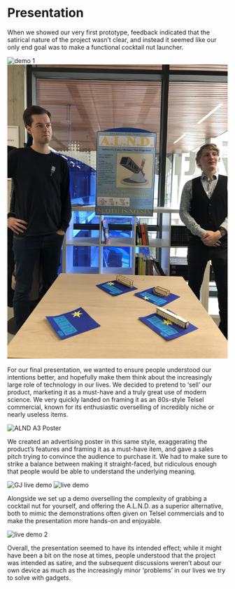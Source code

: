 # Presentation

When we showed our very first prototype, feedback indicated that the satirical nature of the project wasn’t clear, and instead it seemed like our only end goal was to make a functional cocktail nut launcher.

![demo 1](./Media/demo/Demo%20setup%201.jpg)
![demo 2](./Media/demo/demo%20setup%202.jpeg)

For our final presentation, we wanted to ensure people understood our intentions better, and hopefully make them think about the increasingly large role of technology in our lives. We decided to pretend to ‘sell’ our product, marketing it as a must-have and a truly great use of modern science. We very quickly landed on framing it as an 80s-style Telsel commercial, known for its enthusiastic overselling of incredibly niche or nearly useless items.

![ALND A3 Poster](https://user-images.githubusercontent.com/9715331/201352331-0dc7d5c3-5ccb-4e22-a63c-536ce7304d4f.png)

We created an advertising poster in this same style, exaggerating the product’s features and framing it as a must-have item, and gave a sales pitch trying to convince the audience to purchase it. We had to make sure to strike a balance between making it straight-faced, but ridiculous enough that people would be able to understand the underlying meaning.

![GJ live demo](./Media/demo/GJ%20LD.gif)
![live demo](./Media/demo/demo%20vid.gif)

Alongside we set up a demo overselling the complexity of grabbing a cocktail nut for yourself, and offering the A.L.N.D. as a superior alternative, both to mimic the demonstrations often given on Telsel commercials and to make the presentation more hands-on and enjoyable.

![live demo 2](./Media/demo/VID-20221104-WA0005%20fliped.gif)

Overall, the presentation seemed to have its intended effect; while it might have been a bit on the nose at times, people understood that the project was intended as satire, and the subsequent discussions weren’t about our own device as much as the increasingly minor ‘problems’ in our lives we try to solve with gadgets.
